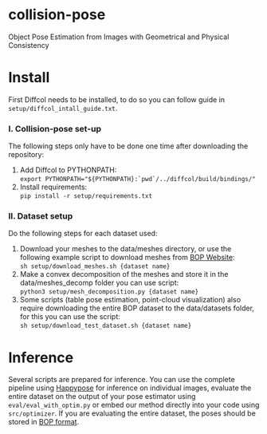 # collision-pose
Object Pose Estimation from Images with Geometrical and Physical Consistency

# Install
First Diffcol needs to be installed, to do so you can follow guide in `setup/diffcol_intall_guide.txt`.
### I. Collision-pose set-up
The following steps only have to be done one time after downloading the repository:
1. Add Diffcol to PYTHONPATH:\
``export PYTHONPATH="${PYTHONPATH}:`pwd`/../diffcol/build/bindings/"``
1. Install requirements:\
`pip install -r setup/requirements.txt`
### II. Dataset setup
Do the following steps for each dataset used:
1. Download your meshes to the data/meshes directory, or use the following example script to download meshes from [BOP Website](https://bop.felk.cvut.cz/datasets/):\
`sh setup/download_meshes.sh {dataset name}`
2. Make a convex decomposition of the meshes and store it in the data/meshes_decomp folder you can use script:\
`python3 setup/mesh_decomposition.py {dataset name}`
3. Some scripts (table pose estimation, point-cloud visualization) also require downloading the entire BOP dataset to the data/datasets folder, for this you can use the script:\
`sh setup/download_test_dataset.sh {dataset name}`

# Inference
Several scripts are prepared for inference. You can use the complete pipeline using [Happypose](https://agimus-project.github.io/happypose/index.html) for inference on individual images, evaluate the entire dataset on the output of your pose estimator using `eval/eval_with_optim.py` or embed our method directly into your code using `src/optimizer`.
If you are evaluating the entire dataset, the poses should be stored in [BOP format](https://github.com/thodan/bop_toolkit/blob/master/docs/bop_datasets_format.md).